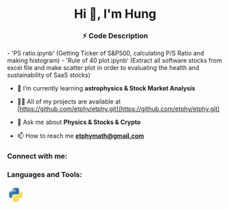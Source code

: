 <h1 align="center">Hi 👋, I'm Hung</h1>
<h3 align="center">⚡ Code Description </h3>
- 'PS ratio.ipynb' (Getting Ticker of S&P500, calculating P/S Ratio and making histogram)
- 'Rule of 40 plot.ipynb' (Extract all software stocks from excel file and make scatter plot in order to evaluating the health and sustainability of SaaS stocks)

- 🌱 I’m currently learning **astrophysics & Stock Market Analysis**

- 👨‍💻 All of my projects are available at [https://github.com/etphy/etphy.git](https://github.com/etphy/etphy.git)

- 💬 Ask me about **Physics & Stocks & Crypto**

- 📫 How to reach me **etphymath@gmail.com**

<h3 align="left">Connect with me:</h3>
<p align="left">
</p>

<h3 align="left">Languages and Tools:</h3>
<p align="left"> <a href="https://www.python.org" target="_blank" rel="noreferrer"> <img src="https://raw.githubusercontent.com/devicons/devicon/master/icons/python/python-original.svg" alt="python" width="40" height="40"/> </a> </p>
